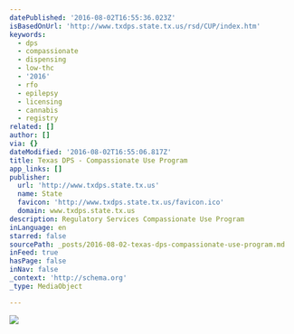 ```yaml
---
datePublished: '2016-08-02T16:55:36.023Z'
isBasedOnUrl: 'http://www.txdps.state.tx.us/rsd/CUP/index.htm'
keywords:
  - dps
  - compassionate
  - dispensing
  - low-thc
  - '2016'
  - rfo
  - epilepsy
  - licensing
  - cannabis
  - registry
related: []
author: []
via: {}
dateModified: '2016-08-02T16:55:06.817Z'
title: Texas DPS - Compassionate Use Program
app_links: []
publisher:
  url: 'http://www.txdps.state.tx.us'
  name: State
  favicon: 'http://www.txdps.state.tx.us/favicon.ico'
  domain: www.txdps.state.tx.us
description: Regulatory Services Compassionate Use Program
inLanguage: en
starred: false
sourcePath: _posts/2016-08-02-texas-dps-compassionate-use-program.md
inFeed: true
hasPage: false
inNav: false
_context: 'http://schema.org'
_type: MediaObject

---
```

![](https://the-grid-user-content.s3-us-west-2.amazonaws.com/8e816152-36d6-4f2b-a9ef-5e8aad2f4540.jpg)